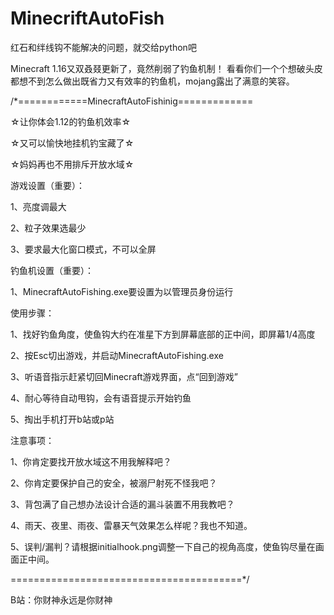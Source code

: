 # MinecriftAutoFish
红石和绊线钩不能解决的问题，就交给python吧

Minecraft 1.16又双叒叕更新了，竟然削弱了钓鱼机制！
看看你们一个个想破头皮都想不到怎么做出既省力又有效率的钓鱼机，mojang露出了满意的笑容。

/*============MinecraftAutoFishinig=============

☆让你体会1.12的钓鱼机效率☆

☆又可以愉快地挂机钓宝藏了☆

☆妈妈再也不用排斥开放水域☆


游戏设置（重要）：

1、亮度调最大

2、粒子效果选最少

3、要求最大化窗口模式，不可以全屏


钓鱼机设置（重要）：

1、MinecraftAutoFishing.exe要设置为以管理员身份运行


使用步骤：

1、找好钓鱼角度，使鱼钩大约在准星下方到屏幕底部的正中间，即屏幕1/4高度

2、按Esc切出游戏，并启动MinecraftAutoFishing.exe

3、听语音指示赶紧切回Minecraft游戏界面，点“回到游戏”

4、耐心等待自动甩钩，会有语音提示开始钓鱼

5、掏出手机打开b站或p站


注意事项：

1、你肯定要找开放水域这不用我解释吧？

2、你肯定要保护自己的安全，被溺尸射死不怪我吧？

3、背包满了自己想办法设计合适的漏斗装置不用我教吧？

4、雨天、夜里、雨夜、雷暴天气效果怎么样呢？我也不知道。

5、误判/漏判？请根据initialhook.png调整一下自己的视角高度，使鱼钩尽量在画面正中间。


========================================*/


B站：你财神永远是你财神
